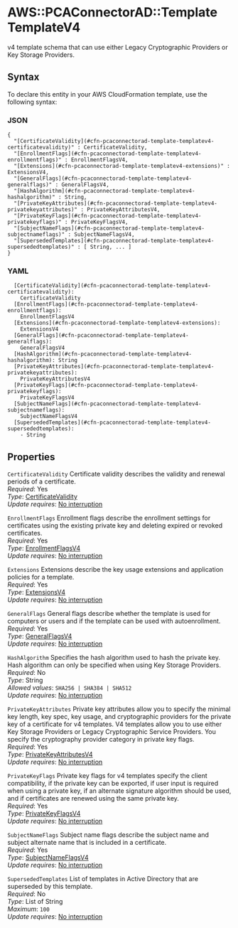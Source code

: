# AWS::PCAConnectorAD::Template TemplateV4<a name="aws-properties-pcaconnectorad-template-templatev4"></a>

v4 template schema that can use either Legacy Cryptographic Providers or Key Storage Providers\.

## Syntax<a name="aws-properties-pcaconnectorad-template-templatev4-syntax"></a>

To declare this entity in your AWS CloudFormation template, use the following syntax:

### JSON<a name="aws-properties-pcaconnectorad-template-templatev4-syntax.json"></a>

```
{
  "[CertificateValidity](#cfn-pcaconnectorad-template-templatev4-certificatevalidity)" : CertificateValidity,
  "[EnrollmentFlags](#cfn-pcaconnectorad-template-templatev4-enrollmentflags)" : EnrollmentFlagsV4,
  "[Extensions](#cfn-pcaconnectorad-template-templatev4-extensions)" : ExtensionsV4,
  "[GeneralFlags](#cfn-pcaconnectorad-template-templatev4-generalflags)" : GeneralFlagsV4,
  "[HashAlgorithm](#cfn-pcaconnectorad-template-templatev4-hashalgorithm)" : String,
  "[PrivateKeyAttributes](#cfn-pcaconnectorad-template-templatev4-privatekeyattributes)" : PrivateKeyAttributesV4,
  "[PrivateKeyFlags](#cfn-pcaconnectorad-template-templatev4-privatekeyflags)" : PrivateKeyFlagsV4,
  "[SubjectNameFlags](#cfn-pcaconnectorad-template-templatev4-subjectnameflags)" : SubjectNameFlagsV4,
  "[SupersededTemplates](#cfn-pcaconnectorad-template-templatev4-supersededtemplates)" : [ String, ... ]
}
```

### YAML<a name="aws-properties-pcaconnectorad-template-templatev4-syntax.yaml"></a>

```
  [CertificateValidity](#cfn-pcaconnectorad-template-templatev4-certificatevalidity): 
    CertificateValidity
  [EnrollmentFlags](#cfn-pcaconnectorad-template-templatev4-enrollmentflags): 
    EnrollmentFlagsV4
  [Extensions](#cfn-pcaconnectorad-template-templatev4-extensions): 
    ExtensionsV4
  [GeneralFlags](#cfn-pcaconnectorad-template-templatev4-generalflags): 
    GeneralFlagsV4
  [HashAlgorithm](#cfn-pcaconnectorad-template-templatev4-hashalgorithm): String
  [PrivateKeyAttributes](#cfn-pcaconnectorad-template-templatev4-privatekeyattributes): 
    PrivateKeyAttributesV4
  [PrivateKeyFlags](#cfn-pcaconnectorad-template-templatev4-privatekeyflags): 
    PrivateKeyFlagsV4
  [SubjectNameFlags](#cfn-pcaconnectorad-template-templatev4-subjectnameflags): 
    SubjectNameFlagsV4
  [SupersededTemplates](#cfn-pcaconnectorad-template-templatev4-supersededtemplates): 
    - String
```

## Properties<a name="aws-properties-pcaconnectorad-template-templatev4-properties"></a>

`CertificateValidity`  <a name="cfn-pcaconnectorad-template-templatev4-certificatevalidity"></a>
Certificate validity describes the validity and renewal periods of a certificate\.  
*Required*: Yes  
*Type*: [CertificateValidity](aws-properties-pcaconnectorad-template-certificatevalidity.md)  
*Update requires*: [No interruption](https://docs.aws.amazon.com/AWSCloudFormation/latest/UserGuide/using-cfn-updating-stacks-update-behaviors.html#update-no-interrupt)

`EnrollmentFlags`  <a name="cfn-pcaconnectorad-template-templatev4-enrollmentflags"></a>
Enrollment flags describe the enrollment settings for certificates using the existing private key and deleting expired or revoked certificates\.  
*Required*: Yes  
*Type*: [EnrollmentFlagsV4](aws-properties-pcaconnectorad-template-enrollmentflagsv4.md)  
*Update requires*: [No interruption](https://docs.aws.amazon.com/AWSCloudFormation/latest/UserGuide/using-cfn-updating-stacks-update-behaviors.html#update-no-interrupt)

`Extensions`  <a name="cfn-pcaconnectorad-template-templatev4-extensions"></a>
Extensions describe the key usage extensions and application policies for a template\.  
*Required*: Yes  
*Type*: [ExtensionsV4](aws-properties-pcaconnectorad-template-extensionsv4.md)  
*Update requires*: [No interruption](https://docs.aws.amazon.com/AWSCloudFormation/latest/UserGuide/using-cfn-updating-stacks-update-behaviors.html#update-no-interrupt)

`GeneralFlags`  <a name="cfn-pcaconnectorad-template-templatev4-generalflags"></a>
General flags describe whether the template is used for computers or users and if the template can be used with autoenrollment\.  
*Required*: Yes  
*Type*: [GeneralFlagsV4](aws-properties-pcaconnectorad-template-generalflagsv4.md)  
*Update requires*: [No interruption](https://docs.aws.amazon.com/AWSCloudFormation/latest/UserGuide/using-cfn-updating-stacks-update-behaviors.html#update-no-interrupt)

`HashAlgorithm`  <a name="cfn-pcaconnectorad-template-templatev4-hashalgorithm"></a>
Specifies the hash algorithm used to hash the private key\. Hash algorithm can only be specified when using Key Storage Providers\.  
*Required*: No  
*Type*: String  
*Allowed values*: `SHA256 | SHA384 | SHA512`  
*Update requires*: [No interruption](https://docs.aws.amazon.com/AWSCloudFormation/latest/UserGuide/using-cfn-updating-stacks-update-behaviors.html#update-no-interrupt)

`PrivateKeyAttributes`  <a name="cfn-pcaconnectorad-template-templatev4-privatekeyattributes"></a>
Private key attributes allow you to specify the minimal key length, key spec, key usage, and cryptographic providers for the private key of a certificate for v4 templates\. V4 templates allow you to use either Key Storage Providers or Legacy Cryptographic Service Providers\. You specify the cryptography provider category in private key flags\.  
*Required*: Yes  
*Type*: [PrivateKeyAttributesV4](aws-properties-pcaconnectorad-template-privatekeyattributesv4.md)  
*Update requires*: [No interruption](https://docs.aws.amazon.com/AWSCloudFormation/latest/UserGuide/using-cfn-updating-stacks-update-behaviors.html#update-no-interrupt)

`PrivateKeyFlags`  <a name="cfn-pcaconnectorad-template-templatev4-privatekeyflags"></a>
Private key flags for v4 templates specify the client compatibility, if the private key can be exported, if user input is required when using a private key, if an alternate signature algorithm should be used, and if certificates are renewed using the same private key\.  
*Required*: Yes  
*Type*: [PrivateKeyFlagsV4](aws-properties-pcaconnectorad-template-privatekeyflagsv4.md)  
*Update requires*: [No interruption](https://docs.aws.amazon.com/AWSCloudFormation/latest/UserGuide/using-cfn-updating-stacks-update-behaviors.html#update-no-interrupt)

`SubjectNameFlags`  <a name="cfn-pcaconnectorad-template-templatev4-subjectnameflags"></a>
Subject name flags describe the subject name and subject alternate name that is included in a certificate\.  
*Required*: Yes  
*Type*: [SubjectNameFlagsV4](aws-properties-pcaconnectorad-template-subjectnameflagsv4.md)  
*Update requires*: [No interruption](https://docs.aws.amazon.com/AWSCloudFormation/latest/UserGuide/using-cfn-updating-stacks-update-behaviors.html#update-no-interrupt)

`SupersededTemplates`  <a name="cfn-pcaconnectorad-template-templatev4-supersededtemplates"></a>
List of templates in Active Directory that are superseded by this template\.  
*Required*: No  
*Type*: List of String  
*Maximum*: `100`  
*Update requires*: [No interruption](https://docs.aws.amazon.com/AWSCloudFormation/latest/UserGuide/using-cfn-updating-stacks-update-behaviors.html#update-no-interrupt)